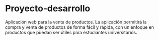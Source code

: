 # Proyecto-desarrollo
Aplicación web para la venta de productos. La aplicación permitirá la compra y venta de productos de forma fácil y rápida, con un enfoque en productos que puedan ser útiles para estudiantes universitarios.
